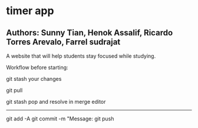 # timer app

## Authors: Sunny Tian, Henok Assalif, Ricardo Torres Arevalo, Farrel sudrajat

A website that will help students stay focused while studying.

Workflow before starting:

git stash your changes

git pull 

git stash pop and resolve in merge editor 

-------------------
git add -A
git commit -m "Message: 
git push 


